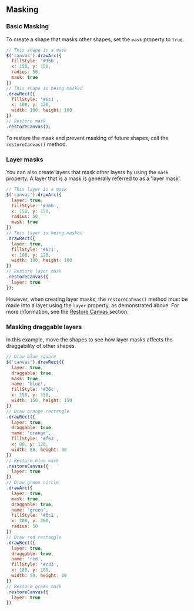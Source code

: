 ## Masking

### Basic Masking

To create a shape that masks other shapes, set the `mask` property to `true`.

```javascript
// This shape is a mask
$('canvas').drawArc({
  fillStyle: '#36b',
  x: 150, y: 150,
  radius: 50,
  mask: true
})
// This shape is being masked
.drawRect({
  fillStyle: '#6c1',
  x: 100, y: 120,
  width: 100, height: 100
})
// Restore mask
.restoreCanvas();
```

To restore the mask and prevent masking of future shapes, call the `restoreCanvas()` method.

### Layer masks

You can also create layers that mask other layers by using the `mask` property. A layer that is a mask is generally referred to as a 'layer mask'.

```javascript
// This layer is a mask
$('canvas').drawArc({
  layer: true,
  fillStyle: '#36b',
  x: 150, y: 150,
  radius: 50,
  mask: true
})
// This layer is being masked
.drawRect({
  layer: true,
  fillStyle: '#6c1',
  x: 100, y: 120,
  width: 100, height: 100
})
// Restore layer mask
.restoreCanvas({
  layer: true
});
```

However, when creating layer masks, the `restoreCanvas()` method must be made into a layer using the `layer` property, as demonstrated above. For more information, see the [Restore Canvas](restoreCanvas.md) section.

### Masking draggable layers

In this example, move the shapes to see how layer masks affects the draggability of other shapes.

```javascript
// Draw blue square
$('canvas').drawRect({
  layer: true,
  draggable: true,
  mask: true,
  name: 'blue',
  fillStyle: '#36c',
  x: 150, y: 150,
  width: 150, height: 150
})
// Draw orange rectangle
.drawRect({
  layer: true,
  draggable: true,
  name: 'orange',
  fillStyle: '#f63',
  x: 80, y: 120,
  width: 80, height: 30
})
// Restore blue mask
.restoreCanvas({
  layer: true
})
// Draw green circle
.drawArc({
  layer: true,
  mask: true,
  draggable: true,
  name: 'green',
  fillStyle: '#6c1',
  x: 200, y: 200,
  radius: 50
})
// Draw red rectangle
.drawRect({
  layer: true,
  draggable: true,
  name: 'red',
  fillStyle: '#c33',
  x: 180, y: 180,
  width: 50, height: 30
})
// Restore green mask
.restoreCanvas({
  layer: true
})
```
